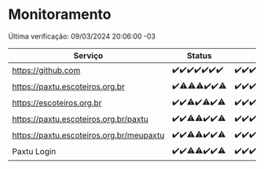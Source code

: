 # Monitoramento

Última verificação: 09/03/2024 20:06:00 -03

|Serviço|Status|Últimas 24h|
|---|---|---|
|https://github.com|<span title="2024-03-02: OK=24">✔️</span><span title="2024-03-03: OK=24">✔️</span><span title="2024-03-04: OK=22">✔️</span><span title="2024-03-05: OK=24">✔️</span><span title="2024-03-06: OK=24">✔️</span><span title="2024-03-07: OK=24">✔️</span><span title="2024-03-08: OK=23">✔️</span>|<span title="08/03/2024 20:07:00 -03 : 200">✔️</span><span title="08/03/2024 21:28:00 -03 : 200">✔️</span><span title="08/03/2024 22:34:00 -03 : 200">✔️</span><span title="08/03/2024 23:09:00 -03 : 200">✔️</span><span title="09/03/2024 00:09:00 -03 : 200">✔️</span><span title="09/03/2024 01:07:00 -03 : 200">✔️</span><span title="09/03/2024 02:07:00 -03 : 200">✔️</span><span title="09/03/2024 03:09:00 -03 : 200">✔️</span><span title="09/03/2024 04:03:00 -03 : 200">✔️</span><span title="09/03/2024 05:07:00 -03 : 200">✔️</span><span title="09/03/2024 06:06:00 -03 : 200">✔️</span><span title="09/03/2024 07:04:00 -03 : 200">✔️</span><span title="09/03/2024 08:02:00 -03 : 200">✔️</span><span title="09/03/2024 09:09:00 -03 : 200">✔️</span><span title="09/03/2024 10:04:00 -03 : 200">✔️</span><span title="09/03/2024 11:03:00 -03 : 200">✔️</span><span title="09/03/2024 12:03:00 -03 : 200">✔️</span><span title="09/03/2024 13:06:00 -03 : 200">✔️</span><span title="09/03/2024 14:03:00 -03 : 200">✔️</span><span title="09/03/2024 15:07:00 -03 : 200">✔️</span><span title="09/03/2024 16:02:00 -03 : 200">✔️</span><span title="09/03/2024 17:05:00 -03 : 200">✔️</span><span title="09/03/2024 18:03:00 -03 : 200">✔️</span><span title="09/03/2024 19:05:00 -03 : 200">✔️</span><span title="09/03/2024 20:06:00 -03 : 200">✔️</span>|
|https://paxtu.escoteiros.org.br|<span title="2024-03-02: OK=24">✔️</span><span title="2024-03-03: OK=23, Falhas=1">⚠️</span><span title="2024-03-04: OK=21, Falhas=1">⚠️</span><span title="2024-03-05: OK=23, Falhas=1">⚠️</span><span title="2024-03-06: OK=24">✔️</span><span title="2024-03-07: OK=24">✔️</span><span title="2024-03-08: OK=22, Falhas=1">⚠️</span>|<span title="08/03/2024 20:07:00 -03 : 200">✔️</span><span title="08/03/2024 21:28:00 -03 : 200">✔️</span><span title="08/03/2024 22:34:00 -03 : 200">✔️</span><span title="08/03/2024 23:09:00 -03 : 200">✔️</span><span title="09/03/2024 00:09:00 -03 : 200">✔️</span><span title="09/03/2024 01:07:00 -03 : 200">✔️</span><span title="09/03/2024 02:07:00 -03 : 200">✔️</span><span title="09/03/2024 03:09:00 -03 : 200">✔️</span><span title="09/03/2024 04:03:00 -03 : 200">✔️</span><span title="09/03/2024 05:07:00 -03 : 200">✔️</span><span title="09/03/2024 06:06:00 -03 : 200">✔️</span><span title="09/03/2024 07:04:00 -03 : 200">✔️</span><span title="09/03/2024 08:02:00 -03 : 200">✔️</span><span title="09/03/2024 09:09:00 -03 : 200">✔️</span><span title="09/03/2024 10:04:00 -03 : 200">✔️</span><span title="09/03/2024 11:03:00 -03 : 200">✔️</span><span title="09/03/2024 12:03:00 -03 : 200">✔️</span><span title="09/03/2024 13:06:00 -03 : 200">✔️</span><span title="09/03/2024 14:03:00 -03 : 200">✔️</span><span title="09/03/2024 15:07:00 -03 : 200">✔️</span><span title="09/03/2024 16:02:00 -03 : 200">✔️</span><span title="09/03/2024 17:05:00 -03 : 200">✔️</span><span title="09/03/2024 18:03:00 -03 : 200">✔️</span><span title="09/03/2024 19:05:00 -03 : 200">✔️</span><span title="09/03/2024 20:06:00 -03 : 200">✔️</span>|
|https://escoteiros.org.br|<span title="2024-03-02: OK=24">✔️</span><span title="2024-03-03: OK=24">✔️</span><span title="2024-03-04: OK=21, Falhas=1">⚠️</span><span title="2024-03-05: OK=24">✔️</span><span title="2024-03-06: OK=23, Falhas=1">⚠️</span><span title="2024-03-07: OK=24">✔️</span><span title="2024-03-08: OK=22, Falhas=1">⚠️</span>|<span title="08/03/2024 20:07:00 -03 : 200">✔️</span><span title="08/03/2024 21:28:00 -03 : 200">✔️</span><span title="08/03/2024 22:34:00 -03 : 200">✔️</span><span title="08/03/2024 23:09:00 -03 : 200">✔️</span><span title="09/03/2024 00:09:00 -03 : 200">✔️</span><span title="09/03/2024 01:07:00 -03 : 200">✔️</span><span title="09/03/2024 02:07:00 -03 : 200">✔️</span><span title="09/03/2024 03:09:00 -03 : 200">✔️</span><span title="09/03/2024 04:03:00 -03 : 200">✔️</span><span title="09/03/2024 05:07:00 -03 : 200">✔️</span><span title="09/03/2024 06:06:00 -03 : 200">✔️</span><span title="09/03/2024 07:04:00 -03 : 200">✔️</span><span title="09/03/2024 08:02:00 -03 : 200">✔️</span><span title="09/03/2024 09:09:00 -03 : 200">✔️</span><span title="09/03/2024 10:04:00 -03 : 200">✔️</span><span title="09/03/2024 11:03:00 -03 : 200">✔️</span><span title="09/03/2024 12:03:00 -03 : 200">✔️</span><span title="09/03/2024 13:06:00 -03 : 200">✔️</span><span title="09/03/2024 14:03:00 -03 : 200">✔️</span><span title="09/03/2024 15:07:00 -03 : 200">✔️</span><span title="09/03/2024 16:02:00 -03 : 200">✔️</span><span title="09/03/2024 17:05:00 -03 : 200">✔️</span><span title="09/03/2024 18:03:00 -03 : 200">✔️</span><span title="09/03/2024 19:05:00 -03 : 200">✔️</span><span title="09/03/2024 20:06:00 -03 : 200">✔️</span>|
|https://paxtu.escoteiros.org.br/paxtu|<span title="2024-03-02: OK=24">✔️</span><span title="2024-03-03: OK=24">✔️</span><span title="2024-03-04: OK=19, Falhas=3">⚠️</span><span title="2024-03-05: OK=23, Falhas=1">⚠️</span><span title="2024-03-06: OK=24">✔️</span><span title="2024-03-07: OK=24">✔️</span><span title="2024-03-08: OK=22, Falhas=1">⚠️</span>|<span title="08/03/2024 20:07:00 -03 : 200">✔️</span><span title="08/03/2024 21:28:00 -03 : 200">✔️</span><span title="08/03/2024 22:34:00 -03 : 200">✔️</span><span title="08/03/2024 23:09:00 -03 : 200">✔️</span><span title="09/03/2024 00:09:00 -03 : 200">✔️</span><span title="09/03/2024 01:07:00 -03 : 200">✔️</span><span title="09/03/2024 02:07:00 -03 : 200">✔️</span><span title="09/03/2024 03:09:00 -03 : 200">✔️</span><span title="09/03/2024 04:03:00 -03 : 200">✔️</span><span title="09/03/2024 05:07:00 -03 : 200">✔️</span><span title="09/03/2024 06:06:00 -03 : 200">✔️</span><span title="09/03/2024 07:04:00 -03 : 200">✔️</span><span title="09/03/2024 08:02:00 -03 : 200">✔️</span><span title="09/03/2024 09:09:00 -03 : 200">✔️</span><span title="09/03/2024 10:04:00 -03 : 200">✔️</span><span title="09/03/2024 11:03:00 -03 : 200">✔️</span><span title="09/03/2024 12:03:00 -03 : 200">✔️</span><span title="09/03/2024 13:06:00 -03 : 200">✔️</span><span title="09/03/2024 14:03:00 -03 : 200">✔️</span><span title="09/03/2024 15:07:00 -03 : 200">✔️</span><span title="09/03/2024 16:02:00 -03 : 200">✔️</span><span title="09/03/2024 17:05:00 -03 : 200">✔️</span><span title="09/03/2024 18:03:00 -03 : 200">✔️</span><span title="09/03/2024 19:05:00 -03 : 200">✔️</span><span title="09/03/2024 20:06:00 -03 : 200">✔️</span>|
|https://paxtu.escoteiros.org.br/meupaxtu|<span title="2024-03-02: OK=24">✔️</span><span title="2024-03-03: OK=24">✔️</span><span title="2024-03-04: OK=19, Falhas=3">⚠️</span><span title="2024-03-05: OK=23, Falhas=1">⚠️</span><span title="2024-03-06: OK=24">✔️</span><span title="2024-03-07: OK=24">✔️</span><span title="2024-03-08: OK=22, Falhas=1">⚠️</span>|<span title="08/03/2024 20:07:00 -03 : 200">✔️</span><span title="08/03/2024 21:28:00 -03 : 200">✔️</span><span title="08/03/2024 22:34:00 -03 : 200">✔️</span><span title="08/03/2024 23:09:00 -03 : 200">✔️</span><span title="09/03/2024 00:09:00 -03 : 200">✔️</span><span title="09/03/2024 01:07:00 -03 : 200">✔️</span><span title="09/03/2024 02:07:00 -03 : 200">✔️</span><span title="09/03/2024 03:09:00 -03 : 200">✔️</span><span title="09/03/2024 04:03:00 -03 : 200">✔️</span><span title="09/03/2024 05:07:00 -03 : 200">✔️</span><span title="09/03/2024 06:06:00 -03 : 200">✔️</span><span title="09/03/2024 07:04:00 -03 : 200">✔️</span><span title="09/03/2024 08:02:00 -03 : 200">✔️</span><span title="09/03/2024 09:09:00 -03 : 200">✔️</span><span title="09/03/2024 10:04:00 -03 : 200">✔️</span><span title="09/03/2024 11:03:00 -03 : 200">✔️</span><span title="09/03/2024 12:03:00 -03 : 200">✔️</span><span title="09/03/2024 13:06:00 -03 : 200">✔️</span><span title="09/03/2024 14:03:00 -03 : 200">✔️</span><span title="09/03/2024 15:07:00 -03 : 200">✔️</span><span title="09/03/2024 16:02:00 -03 : 200">✔️</span><span title="09/03/2024 17:05:00 -03 : 200">✔️</span><span title="09/03/2024 18:03:00 -03 : 200">✔️</span><span title="09/03/2024 19:05:00 -03 : 200">✔️</span><span title="09/03/2024 20:06:00 -03 : 200">✔️</span>|
|Paxtu Login|<span title="2024-03-02: OK=24">✔️</span><span title="2024-03-03: OK=24">✔️</span><span title="2024-03-04: OK=19, Falhas=3">⚠️</span><span title="2024-03-05: OK=23, Falhas=1">⚠️</span><span title="2024-03-06: OK=24">✔️</span><span title="2024-03-07: OK=24">✔️</span><span title="2024-03-08: OK=22, Falhas=1">⚠️</span>|<span title="08/03/2024 20:07:00 -03 : 200">✔️</span><span title="08/03/2024 21:28:00 -03 : 200">✔️</span><span title="08/03/2024 22:34:00 -03 : 200">✔️</span><span title="08/03/2024 23:09:00 -03 : 200">✔️</span><span title="09/03/2024 00:09:00 -03 : 200">✔️</span><span title="09/03/2024 01:07:00 -03 : 200">✔️</span><span title="09/03/2024 02:07:00 -03 : 200">✔️</span><span title="09/03/2024 03:09:00 -03 : 200">✔️</span><span title="09/03/2024 04:03:00 -03 : 200">✔️</span><span title="09/03/2024 05:07:00 -03 : 200">✔️</span><span title="09/03/2024 06:06:00 -03 : 200">✔️</span><span title="09/03/2024 07:04:00 -03 : 200">✔️</span><span title="09/03/2024 08:02:00 -03 : 200">✔️</span><span title="09/03/2024 09:09:00 -03 : 200">✔️</span><span title="09/03/2024 10:04:00 -03 : 200">✔️</span><span title="09/03/2024 11:03:00 -03 : 200">✔️</span><span title="09/03/2024 12:03:00 -03 : 200">✔️</span><span title="09/03/2024 13:06:00 -03 : 200">✔️</span><span title="09/03/2024 14:03:00 -03 : 200">✔️</span><span title="09/03/2024 15:07:00 -03 : 200">✔️</span><span title="09/03/2024 16:02:00 -03 : 200">✔️</span><span title="09/03/2024 17:05:00 -03 : 200">✔️</span><span title="09/03/2024 18:03:00 -03 : 200">✔️</span><span title="09/03/2024 19:05:00 -03 : 200">✔️</span><span title="09/03/2024 20:06:00 -03 : 200">✔️</span>|
